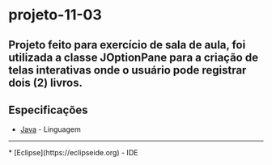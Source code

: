 # projeto-11-03

<h2>Projeto feito para exercício de sala de aula, foi utilizada a classe JOptionPane para a criação de telas interativas onde o usuário pode registrar dois (2) livros.</h2>

## Especificações

* [Java](https://www.java.com/) - Linguagem
<hr>
* [Eclipse](https://eclipseide.org) - IDE
